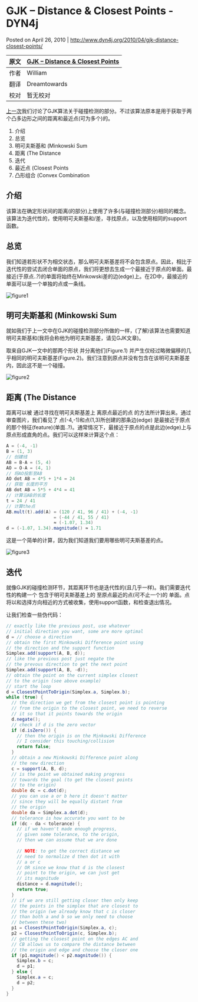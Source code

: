# GJK – Distance & Closest Points - DYN4j
Posted on April 26, 2010 \| <http://www.dyn4j.org/2010/04/gjk-distance-closest-points/>


原文 | [GJK – Distance & Closest Points](http://www.dyn4j.org/2010/04/gjk-distance-closest-points/)
--- | --- 
作者 | William
翻译 | Dreamtowards
校对 | 暂无校对

[上一次](http://www.dyn4j.org/archives/88)我们讨论了GJK算法关于碰撞检测的部分。不过该算法原本是用于获取于两个凸多边形之间的距离和最近点(可为多个)的。

1. 介绍
2. 总览
3. 明可夫斯基和 (Minkowski Sum
4. 距离 (The Distance
5. 迭代
6. 最近点 (Closest Points
7. 凸形组合 (Convex Combination

## 介绍
该算法在确定形状间的距离(的部分)上使用了许多(与碰撞检测部分)相同的概念。该算法为迭代性的，使用明可夫斯基和/差，寻找原点，以及使用相同的support函数。

## 总览
我们知道若形状不为相交状态，那么明可夫斯基差将不会包含原点。因此，相比于迭代性的尝试去闭合单面的原点，我们将更想去生成一个最接近于原点的单面。最接近(于原点..?)的单面将始终在Minkowski差的边(edge)上。在2D中，最接近的单面可以是一个单独的点或一条线。

![figure1](figure1.png)

## 明可夫斯基和 (Minkowski Sum
就如我们于上一文中在GJK的碰撞检测部分所做的一样，(了解)该算法也需要知道明可夫斯基和(我将会称他为明可夫斯基差，请见GJK文章)。

取来自GJK一文中的那两个形状 并分离他们(Figure.1) 并产生仅经过略微偏移的几乎相同的明可夫斯基差(Figure.2)。我们注意到原点并没有包含在该明可夫斯基差内，因此这不是一个碰撞。

![figure2](figure2.png)

## 距离 (The Distance
距离可以被 通过寻找在明可夫斯基差上 离原点最近的点 的方法所计算出来。通过审查图片，我们看见了 点(-4,-1)和点(1,3)所创建的那条边(edge) 是最接近于原点的那个特征(feature)(单面..?)。通常情况下，最接近于原点的点是此边(edge)上与原点形成直角的点。我们可以这样来计算这个点：

```java
A = (-4, -1)
B = (1, 3)
// 创建线
AB = B-A = (5, 4)
AO = O-A = (4, 1)
// 将AO投影至AB
AO dot AB = 4*5 + 1*4 = 24
// 获取 长度的平方
AB dot AB = 5*5 + 4*4 = 41
// 计算沿AB的长度
t = 24 / 41
// 计算the点
AB.mult(t).add(A) = (120 / 41, 96 / 41) + (-4, -1)
                  = (-44 / 41, 55 / 41)
                  ≈ (-1.07, 1.34)
d = (-1.07, 1.34).magnitude() ≈ 1.71
```

这是一个简单的计算，因为我们知道我们要用哪些明可夫斯基差的点。

![figure3](figure3.png)

## 迭代
就像GJK的碰撞检测环节，其距离环节也是迭代性的(且几乎一样)。我们需要迭代性的构建一个 包含于明可夫斯基差上的 至原点最近的点(可不止一个)的 单面。点将以和选择方向相近的方式被收集，使用support函数，和检查退出情况。

让我们检查一些伪代码：

```java
// exactly like the previous post, use whatever 
// initial direction you want, some are more optimal
d = // choose a direction
// obtain the first Minkowski Difference point using
// the direction and the support function
Simplex.add(support(A, B, d));
// like the previous post just negate the
// the prevous direction to get the next point
Simplex.add(support(A, B, -d));
// obtain the point on the current simplex closest 
// to the origin (see above example)
// start the loop
d = ClosestPointToOrigin(Simplex.a, Simplex.b);
while (true) {
  // the direction we get from the closest point is pointing
  // from the origin to the closest point, we need to reverse
  // it so that it points towards the origin
  d.negate();
  // check if d is the zero vector
  if (d.isZero()) {
    // then the origin is on the Minkowski Difference
    // I consider this touching/collision
    return false;
  }
  // obtain a new Minkowski Difference point along
  // the new direction
  c = support(A, B, d);
  // is the point we obtained making progress
  // towards the goal (to get the closest points
  // to the origin)
  double dc = c.dot(d);
  // you can use a or b here it doesn't matter
  // since they will be equally distant from
  // the origin
  double da = Simplex.a.dot(d);
  // tolerance is how accurate you want to be
  if (dc - da < tolerance) {
    // if we haven't made enough progress, 
    // given some tolerance, to the origin, 
    // then we can assume that we are done
 
    // NOTE: to get the correct distance we
    // need to normalize d then dot it with
    // a or c
    // OR since we know that d is the closest 
    // point to the origin, we can just get 
    // its magnitude
    distance = d.magnitude();
    return true;
  }
  // if we are still getting closer then only keep
  // the points in the simplex that are closest to
  // the origin (we already know that c is closer
  // than both a and b so we only need to choose
  // between these two)
  p1 = ClosestPointToOrigin(Simplex.a, c);
  p2 = ClosestPointToOrigin(c, Simplex.b);
  // getting the closest point on the edges AC and
  // CB allows us to compare the distance between
  // the origin and edge and choose the closer one
  if (p1.magnitude() < p2.magnitude()) {
    Simplex.b = c;
    d = p1;
  } else {
    Simplex.a = c;
    d = p2;
  }
}
```